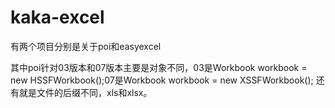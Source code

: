 # kaka-excel
有两个项目分别是关于poi和easyexcel

其中poi针对03版本和07版本主要是对象不同，03是Workbook workbook = new HSSFWorkbook();07是Workbook workbook = new XSSFWorkbook();
还有就是文件的后缀不同，xls和xlsx。
